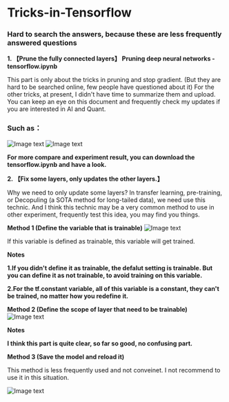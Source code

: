 # Tricks-in-Tensorflow 
### Hard to search the answers, because these are less frequently answered questions

**1.  【Prune the fully connected layers】 Pruning deep neural networks - tensorflow.ipynb**

This part is only about the tricks in pruning and stop gradient. (But they are hard to be searched online, few people have questioned about it) For the other tricks, at present, I didn't have time to summarize them and upload. You can keep an eye on this document and frequently check my updates if you are interested in AI and Quant.

### Such as：
![Image text](https://github.com/ThuAlexFang/Tricks-in-Tensorflow/blob/master/fig/1.PNG)
![Image text](https://github.com/ThuAlexFang/Tricks-in-Tensorflow/blob/master/fig/2.PNG)

**For more compare and experiment result, you can download the tensorflow.ipynb and have a look.**

**2.  【Fix some layers, only updates the other layers.】**

Why we need to only update some layers? In transfer learning, pre-training, or Decopuling (a SOTA method for long-tailed data), we need use this technic. And I think this technic may be a very common method to use in other experiment, frequently test this idea, you may find you things.

**Method 1 (Define the variable that is trainable)**
![Image text](https://github.com/ThuAlexFang/Tricks-in-Tensorflow/blob/master/fig/3.PNG)

If this variable is defined as trainable, this variable will get trained. 

**Notes**

**1.If you didn't define it as trainable, the defalut setting is trainable. But you can define it as not trainable, to avoid training on this variable.**

**2.For the tf.constant variable, all of this variable is a constant, they can't be trained, no matter how you redefine it.**

**Method 2 (Define the scope of layer that need to be trainable)**
![Image text](https://github.com/ThuAlexFang/Tricks-in-Tensorflow/blob/master/fig/4.PNG)

**Notes**

**I think this part is quite clear, so far so good, no confusing part.**

**Method 3 (Save the model and reload it)**
 
This method is less frequently used and not conveinet. I not recommend to use it in this situation. 

![Image text](https://github.com/ThuAlexFang/Tricks-in-Tensorflow/blob/master/fig/5.PNG)
